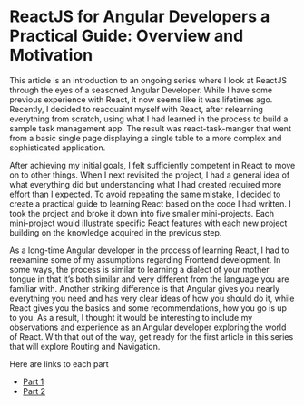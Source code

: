 

# ReactJS for Angular Developers a Practical Guide: Overview and Motivation
This article is an introduction to an ongoing series where I look at ReactJS through the eyes of a seasoned Angular Developer. While I have some previous experience with React, it now seems like it was lifetimes ago. Recently, I decided to reacquaint myself with React, after relearning everything from scratch, using what I had learned in the process to build a sample task management app. The result was react-task-manger that went from a basic single page displaying a single table to a more complex and sophisticated application. 

After achieving my initial goals, I felt sufficiently competent in React to move on to other things. When I next revisited the project, I had a general idea of what everything did but understanding what I had created required more effort than I expected. To avoid repeating the same mistake, I decided to create a practical guide to learning React based on the code I had written. I took the project and broke it down into five smaller mini-projects. Each mini-project would illustrate specific React features with each new project building on the knowledge acquired in the previous step. 

As a long-time Angular developer in the process of learning React, I had to reexamine some of my assumptions regarding Frontend development. In some ways, the process is similar to learning a dialect of your mother tongue in that it’s both similar and very different from the language you are familiar with. Another striking difference is that Angular gives you nearly everything you need and has very clear ideas of how you should do it, while React gives you the basics and some recommendations, how you go is up to you. As a result, I thought it would be interesting to include my observations and experience as an Angular developer exploring the world of React.
With that out of the way, get ready for the first article in this series that will explore Routing and Navigation.

Here are links to each part


* [Part 1](https://github.com/trider/react-task-tutorial/tree/main/react-task-tutorial-01 "react-task-tutorial-01")
* [Part 2](https://github.com/trider/react-task-tutorial/tree/main/react-task-tutorial-02 "react-task-tutorial-02")
<!-- * [Part 3](https://github.com/trider/react-task-tutorial/tree/main/react-task-tutorial-03 "react-task-tutorial-03") -->
<!-- * [Part 4](https://github.com/trider/react-task-tutorial/tree/main/react-task-tutorial-04 "react-task-tutorial-04") -->
  